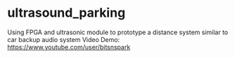 # ultrasound_parking
Using FPGA and ultrasonic module to prototype a distance system similar to car backup audio system
Video Demo: https://www.youtube.com/user/bitsnspark
